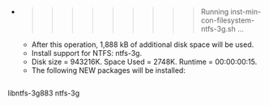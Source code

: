 * >>>>>>>>> Running inst-min-con-filesystem-ntfs-3g.sh ...
  * After this operation, 1,888 kB of additional disk space will be used.
  * Install support for NTFS: ntfs-3g.
  * Disk size = 943216K. Space Used = 2748K. Runtime = 00:00:00:15.
  * The following NEW packages will be installed:
  ```bash
libntfs-3g883 ntfs-3g
  ```
